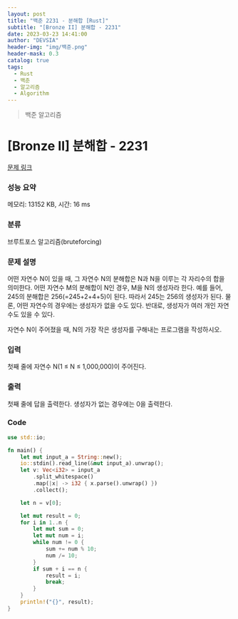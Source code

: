 ```yaml
---
layout: post
title: "백준 2231 - 분해합 [Rust]"
subtitle: "[Bronze II] 분해합 - 2231"
date: 2023-03-23 14:41:00
author: "DEVSIA"
header-img: "img/백준.png"
header-mask: 0.3
catalog: true
tags:
  - Rust
  - 백준
  - 알고리즘
  - Algorithm
---
```


> 백준 알고리즘

# [Bronze II] 분해합 - 2231

[문제 링크](https://www.acmicpc.net/problem/2231)

### 성능 요약

메모리: 13152 KB, 시간: 16 ms

### 분류

브루트포스 알고리즘(bruteforcing)

### 문제 설명

<p>어떤 자연수 N이 있을 때, 그 자연수 N의 분해합은 N과 N을 이루는 각 자리수의 합을 의미한다. 어떤 자연수 M의 분해합이 N인 경우, M을 N의 생성자라 한다. 예를 들어, 245의 분해합은 256(=245+2+4+5)이 된다. 따라서 245는 256의 생성자가 된다. 물론, 어떤 자연수의 경우에는 생성자가 없을 수도 있다. 반대로, 생성자가 여러 개인 자연수도 있을 수 있다.</p>

<p>자연수 N이 주어졌을 때, N의 가장 작은 생성자를 구해내는 프로그램을 작성하시오.</p>

### 입력

 <p>첫째 줄에 자연수 N(1 ≤ N ≤ 1,000,000)이 주어진다.</p>

### 출력

 <p>첫째 줄에 답을 출력한다. 생성자가 없는 경우에는 0을 출력한다.</p>

### Code

```rs
use std::io;

fn main() {
    let mut input_a = String::new();
    io::stdin().read_line(&mut input_a).unwrap();
    let v: Vec<i32> = input_a
        .split_whitespace()
        .map(|x| -> i32 { x.parse().unwrap() })
        .collect();

    let n = v[0];

    let mut result = 0;
    for i in 1..n {
        let mut sum = 0;
        let mut num = i;
        while num != 0 {
            sum += num % 10;
            num /= 10;
        }
        if sum + i == n {
            result = i;
            break;
        }
    }
    println!("{}", result);
}
```

